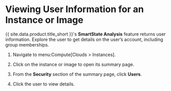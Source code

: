 # Viewing User Information for an Instance or Image

{{ site.data.product.title_short }}'s **SmartState Analysis** feature returns user
information. Explore the user to get details on the user’s account,
including group memberships.

1.  Navigate to menu:Compute\[Clouds \> Instances\].

2.  Click on the instance or image to open its summary page.

3.  From the **Security** section of the summary page, click **Users**.

4.  Click the user to view details.

